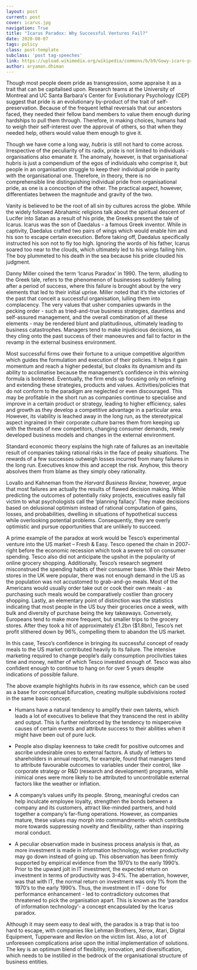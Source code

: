 ```yaml
---
layout: post
current: post
cover: icarus.jpg
navigation: True
title: "Icarus Paradox: Why Successful Ventures Fail?"
date: 2020-08-07
tags: policy
class: post-template
subclass: 'post tag-speeches'
link: https://upload.wikimedia.org/wikipedia/commons/b/b9/Gowy-icaro-prado.jpg 
author: aryaman.dhiman
---
```

Though most people deem pride as transgression, some appraise it as a trait that can be capitalised upon. Research teams at the University of Montreal and UC Santa Barbara's Center for Evolutionary Psychology (CEP) suggest that pride is an evolutionary by-product of the trait of self-preservation. Because of the frequent lethal reversals that our ancestors faced, they needed their fellow band members to value them enough during hardships to pull them through. Therefore, in making choices, humans had to weigh their self-interest over the approval of others, so that when they needed help, others would value them enough to give it.

Though we have come a long way, *hubris* is still not hard to come across. Irrespective of the peculiarity of its radix, pride is not limited to individuals - organisations also emanate it. The anomaly, however, is that organisational hubris is just a compendium of the egos of individuals who comprise it, but people in an organisation struggle to keep their individual pride in parity with the organisational one. Therefore, in theory, there is no comprehensible line distinguishing individual pride from organisational pride, as one is a concoction of the other. The practical aspect, however, differentiates between the magnitude and gravity of the two.

Vanity is believed to be the root of all sin by cultures across the globe. While the widely followed Abrahamic religions talk about the spiritual descent of Lucifer into Satan as a result of his pride, the Greeks present the tale of Icarus. Icarus was the son of Daedalus - a famous Greek inventor. While in captivity, Daedalus crafted two pairs of wings which would enable him and his son to escape certain execution. Before taking off, Daedalus specifically instructed his son not to fly too high. Ignoring the words of his father, Icarus soared too near to the clouds, which ultimately led to his wings failing him. The boy plummeted to his death in the sea because his pride clouded his judgment.

Danny Miller coined the term ‘Icarus Paradox’ in 1990. The term, alluding to the Greek tale, refers to the phenomenon of businesses suddenly failing after a period of success, where this failure is brought about by the very elements that led to their initial uprise. Miller noted that it’s the victories of the past that conceit a successful organisation, lulling them into complacency. The very values that usher companies upwards in the pecking order - such as tried-and-true business strategies, dauntless and self-assured management, and the overall combination of all these elements - may be rendered blunt and platitudinous, ultimately leading to business catastrophes. Managers tend to make injudicious decisions, as they cling onto the past success of their manoeuvres and fail to factor in the revamp in the external business environment.

Most successful firms owe their fortune to a unique competitive algorithm which guides the formulation and execution of their policies. It helps it gain momentum and reach a higher pedestal, but cloaks its dynamism and its ability to acclimatise because the management’s confidence in this winning formula is bolstered. Eventually, the firm ends up focusing only on refining and extending these strategies, products and values. Activities/policies that do not conform to the paradigm are neglected or even discouraged. This may be profitable in the short run as companies continue to specialise and improve in a certain product or strategy, leading to higher efficiency, sales and growth as they develop a competitive advantage in a particular area. However, its viability is leached away in the long run, as the stereotypical aspect ingrained in their corporate culture barres them from keeping up with the threats of new competitors, changing consumer demands, newly developed business models and changes in the external environment.

Standard economic theory explains the high rate of failures as an inevitable result of companies taking rational risks in the face of peaky situations. The rewards of a few successes outweigh losses incurred from many failures in the long run. Executives know this and accept the risk. Anyhow, this theory absolves them from blame as they simply obey rationality.

Lovallo and Kahneman from the *Harvard Business Review*, however, argue that most failures are actually the results of flawed decision making. While predicting the outcomes of potentially risky projects, executives easily fall victim to what psychologists call the ‘planning fallacy’. They make decisions based on delusional optimism instead of rational computation of gains, losses, and probabilities, dwelling in situations of hypothetical success while overlooking potential problems. Consequently, they are overly optimistic and pursue opportunities that are unlikely to succeed.

A prime example of the paradox at work would be Tesco’s experimental venture into the US market – Fresh & Easy. Tesco opened the chain in 2007- right before the economic recession which took a severe toll on consumer spending. Tesco also did not anticipate the upshot in the popularity of online grocery shopping. Additionally, Tesco’s research segment misconstrued the spending habits of their consumer base. While their Metro stores in the UK were popular, there was not enough demand in the US as the population was not accustomed to grab-and-go meals. Most of the Americans would usually order take out or cook their own meals - as purchasing such meals would be comparatively costlier than grocery shopping. Lastly, an elementary point of distinction was the statistics indicating that most people in the US buy their groceries once a week, with bulk and diversity of purchase being the key takeaways. Conversely, Europeans tend to make more frequent, but smaller trips to the grocery stores. After they took a hit of approximately £1.2bn ($1.8bn), Tesco’s net profit slithered down by 96%, compelling them to abandon the US market.

In this case, Tesco’s confidence in bringing its successful concept of ready meals to the US market contributed heavily to its failure. The intensive marketing required to change people’s daily consumption proclivities takes time and money, neither of which Tesco invested enough of. Tesco was also confident enough to continue to hang on for over 5 years despite indications of possible failure.

The above example highlights *hubris* in its raw essence, which can be used as a base for conceptual bifurcation, creating multiple subdivisions rooted in the same basic concept.

-   Humans have a natural tendency to amplify their own talents, which leads a lot of executives to believe that they transcend the rest in ability and output. This is further reinforced by the tendency to misperceive causes of certain events and attribute success to their abilities when it might have been out of pure luck.
    
-   People also display keenness to take credit for positive outcomes and ascribe undesirable ones to external factors. A study of letters to shareholders in annual reports, for example, found that managers tend to attribute favourable outcomes to variables under their control, like corporate strategy or R&D (research and development) programs, while inimical ones were more likely to be attributed to uncontrollable external factors like the weather or inflation.
    
-   A company’s values unify its people. Strong, meaningful credos can help inculcate employee loyalty, strengthen the bonds between a company and its customers, attract like-minded partners, and hold together a company’s far-flung operations. However, as companies mature, these values may morph into commandments- which contribute more towards suppressing novelty and flexibility, rather than inspiring moral conduct.
    
-   A peculiar observation made in business process analysis is that, as more investment is made in information technology, worker productivity may go down instead of going up. This observation has been firmly supported by empirical evidence from the 1970’s to the early 1990’s. Prior to the upward jolt in IT investment, the expected return on investment in terms of productivity was 3-4%. The aberration, however, was that with IT, the normal return on investment was only 1% from the 1970’s to the early 1990’s. Thus, the investment in IT - done for performance enhancement - led to contradictory outcomes that threatened to pick the organisation apart. This is known as the ‘paradox of information technology’- a concept encapsulated by the Icarus paradox.
    

Although it may seem easy to deal with, the paradox is a trap that is too hard to escape, with companies like Lehman Brothers, Xerox, Atari, Digital Equipment, Tupperware and Revlon on the victim list. Also, a lot of unforeseen complications arise upon the initial implementation of solutions. The key is an optimum blend of flexibility, innovation, and diversification, which needs to be instilled in the bedrock of the organisational structure of business entities.
